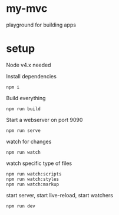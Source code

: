 # my-mvc
playground for building apps


# setup
Node v4.x needed

Install dependencies
```shell
npm i
```

Build everything
```shell
npm run build
```

Start a webserver on port 9090
```shell
npm run serve
```

watch for changes
```shell
npm run watch
```

watch specific type of files
```shell
npm run watch:scripts
npm run watch:styles
npm run watch:markup
```

start server, start live-reload, start watchers
```shell
npm run dev
```
